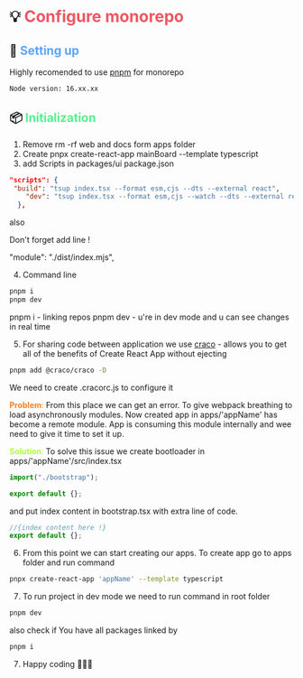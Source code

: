 # 💡 <span style="color: #F05662">Configure monorepo</span> </span>

## 🚀 <span style="color: #5EA3F8">Setting up</span>

Highly recomended to use [pnpm](https://pnpm.io/) for monorepo

```sh
Node version: 16.xx.xx
```

## 📦 <span style="color: #56F090">Initialization</span>

1. Remove rm -rf web and docs form apps folder
2. Create pnpx create-react-app mainBoard --template typescript
3. add Scripts in packages/ui package.json

```json
"scripts": {
 "build": "tsup index.tsx --format esm,cjs --dts --external react",
    "dev": "tsup index.tsx --format esm,cjs --watch --dts --external react",
  },
```

also

Don't forget add line !

"module": "./dist/index.mjs",

4. Command line

```sh
pnpm i
pnpm dev
```

pnpm i - linking repos
pnpm dev - u're in dev mode and u can see changes in real time

5. For sharing code between application we use [craco](https://craco.js.org/docs/) - allows you to get all of the benefits of Create React App without ejecting

```sh
pnpm add @craco/craco -D
```

We need to create .cracorc.js to configure it

<span style="color: #FA8128">**Problem**:</span>
From this place we can get an error. To give webpack breathing to load asynchronously modules. Now created app in apps/'appName' has become a remote module. App is consuming this module internally and wee need to give it time to set it up.

<span style="color: #B0FC38">**Solution**:</span>
To solve this issue we create bootloader in apps/'appName'/src/index.tsx

```ts
import("./bootstrap");

export default {};
```

and put index content in bootstrap.tsx with extra line of code.

```ts
//{index content here !}
export default {};
```

6. From this point we can start creating our apps. To create app go to apps folder and run command

```sh
pnpx create-react-app 'appName' --template typescript
```

7. To run project in dev mode we need to run command in root folder

```sh
pnpm dev
```

also check if You have all packages linked by

```sh
pnpm i
```

7. Happy coding 👨🏻‍💻
